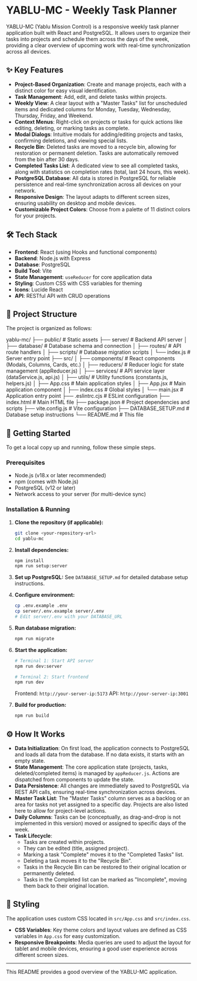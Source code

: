 # YABLU-MC - Weekly Task Planner

YABLU-MC (Yablu Mission Control) is a responsive weekly task planner application built with React and PostgreSQL. It allows users to organize their tasks into projects and schedule them across the days of the week, providing a clear overview of upcoming work with real-time synchronization across all devices.

## ✨ Key Features

* **Project-Based Organization**: Create and manage projects, each with a distinct color for easy visual identification.
* **Task Management**: Add, edit, and delete tasks within projects.
* **Weekly View**: A clear layout with a "Master Tasks" list for unscheduled items and dedicated columns for Monday, Tuesday, Wednesday, Thursday, Friday, and Weekend.
* **Context Menus**: Right-click on projects or tasks for quick actions like editing, deleting, or marking tasks as complete.
* **Modal Dialogs**: Intuitive modals for adding/editing projects and tasks, confirming deletions, and viewing special lists.
* **Recycle Bin**: Deleted tasks are moved to a recycle bin, allowing for restoration or permanent deletion. Tasks are automatically removed from the bin after 30 days.
* **Completed Tasks List**: A dedicated view to see all completed tasks, along with statistics on completion rates (total, last 24 hours, this week).
* **PostgreSQL Database**: All data is stored in PostgreSQL for reliable persistence and real-time synchronization across all devices on your network.
* **Responsive Design**: The layout adapts to different screen sizes, ensuring usability on desktop and mobile devices.
* **Customizable Project Colors**: Choose from a palette of 11 distinct colors for your projects.

## 🛠️ Tech Stack

* **Frontend**: React (using Hooks and functional components)
* **Backend**: Node.js with Express
* **Database**: PostgreSQL
* **Build Tool**: Vite
* **State Management**: `useReducer` for core application data
* **Styling**: Custom CSS with CSS variables for theming
* **Icons**: Lucide React
* **API**: RESTful API with CRUD operations

## 📂 Project Structure

The project is organized as follows:


yablu-mc/
├── public/                 # Static assets
├── server/                 # Backend API server
│   ├── database/           # Database schema and connection
│   ├── routes/             # API route handlers
│   ├── scripts/            # Database migration scripts
│   └── index.js            # Server entry point
├── src/
│   ├── components/         # React components (Modals, Columns, Cards, etc.)
│   ├── reducers/           # Reducer logic for state management (appReducer.js)
│   ├── services/           # API service layer (dataService.js, api.js)
│   ├── utils/              # Utility functions (constants.js, helpers.js)
│   ├── App.css             # Main application styles
│   ├── App.jsx             # Main application component
│   ├── index.css           # Global styles
│   └── main.jsx            # Application entry point
├── .eslintrc.cjs           # ESLint configuration
├── index.html              # Main HTML file
├── package.json            # Project dependencies and scripts
├── vite.config.js          # Vite configuration
├── DATABASE_SETUP.md       # Database setup instructions
└── README.md               # This file


## 🚀 Getting Started

To get a local copy up and running, follow these simple steps.

### Prerequisites

* Node.js (v18.x or later recommended)
* npm (comes with Node.js)
* PostgreSQL (v12 or later)
* Network access to your server (for multi-device sync)

### Installation & Running

1.  **Clone the repository (if applicable):**
    ```bash
    git clone <your-repository-url>
    cd yablu-mc
    ```

2.  **Install dependencies:**
    ```bash
    npm install
    npm run setup:server
    ```

3.  **Set up PostgreSQL:**
    See `DATABASE_SETUP.md` for detailed database setup instructions.

4.  **Configure environment:**
    ```bash
    cp .env.example .env
    cp server/.env.example server/.env
    # Edit server/.env with your DATABASE_URL
    ```

5.  **Run database migration:**
    ```bash
    npm run migrate
    ```

6.  **Start the application:**
    ```bash
    # Terminal 1: Start API server
    npm run dev:server
    
    # Terminal 2: Start frontend
    npm run dev
    ```
    Frontend: `http://your-server-ip:5173`
    API: `http://your-server-ip:3001`

7.  **Build for production:**
    ```bash
    npm run build
    ```

## ⚙️ How It Works

* **Data Initialization**: On first load, the application connects to PostgreSQL and loads all data from the database. If no data exists, it starts with an empty state.
* **State Management**: The core application state (projects, tasks, deleted/completed items) is managed by `appReducer.js`. Actions are dispatched from components to update the state.
* **Data Persistence**: All changes are immediately saved to PostgreSQL via REST API calls, ensuring real-time synchronization across devices.
* **Master Task List**: The "Master Tasks" column serves as a backlog or an area for tasks not yet assigned to a specific day. Projects are also listed here to allow for project-level actions.
* **Daily Columns**: Tasks can be (conceptually, as drag-and-drop is not implemented in this version) moved or assigned to specific days of the week.
* **Task Lifecycle**:
    * Tasks are created within projects.
    * They can be edited (title, assigned project).
    * Marking a task "Complete" moves it to the "Completed Tasks" list.
    * Deleting a task moves it to the "Recycle Bin".
    * Tasks in the Recycle Bin can be restored to their original location or permanently deleted.
    * Tasks in the Completed list can be marked as "Incomplete", moving them back to their original location.

## 🎨 Styling

The application uses custom CSS located in `src/App.css` and `src/index.css`.
* **CSS Variables**: Key theme colors and layout values are defined as CSS variables in `App.css` for easy customization.
* **Responsive Breakpoints**: Media queries are used to adjust the layout for tablet and mobile devices, ensuring a good user experience across different screen sizes.

---

This README provides a good overview of the YABLU-MC application.

